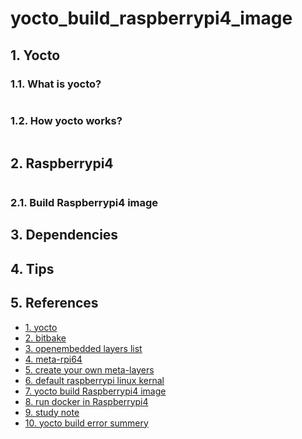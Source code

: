 # yocto_build_raspberrypi4_image

## 1. Yocto

### 1.1. What is yocto?
```
```
### 1.2. How yocto works?
```
```
## 2. Raspberrypi4
```
```

### 2.1. Build Raspberrypi4 image

## 3. Dependencies


## 4. Tips


## 5. References
* [1. yocto](https://www.yoctoproject.org/)
* [2. bitbake](https://www.yoctoproject.org/docs/1.6/bitbake-user-manual/bitbake-user-manual.html)
* [3. openembedded layers list](http://layers.openembedded.org/layerindex/branch/dunfell/layers/)
* [4. meta-rpi64](https://github.com/jumpnow/meta-rpi64)
* [5. create your own meta-layers](https://blog.csdn.net/azure_2010/article/details/89381196)
* [6. default raspberrypi linux kernal](github.com/raspberrypi/linux)
* [7. yocto build Raspberrypi4 image](https://jumpnowtek.com/rpi/Raspberry-Pi-4-64bit-Systems-with-Yocto.html)
* [8. run docker in Raspberrypi4](https://medium.com/@shantanoodesai/run-docker-on-a-raspberry-pi-4-with-yocto-project-551d6b615c0b)
* [9. study note](https://blog.csdn.net/weixin_42275611/article/details/105909067)
* [10. yocto build error summery](https://blog.csdn.net/bird_fly1024/article/details/81451662)
